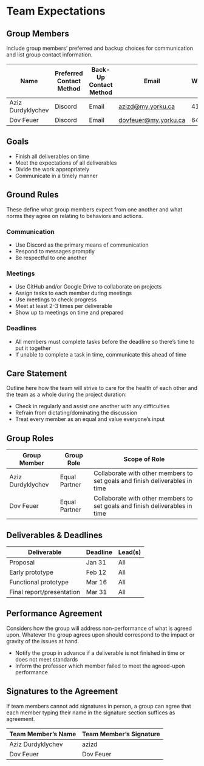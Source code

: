 # Team Expectations

## Group Members
Include group members’ preferred and backup choices for communication and list group contact information.  

| Name              | Preferred Contact Method | Back-Up Contact Method | Email                  | WhatsApp/Phone  |
|------------------|------------------------|-----------------------|------------------------|----------------|
| Aziz Durdyklychev | Discord                | Email                 | azizd@my.yorku.ca      | 416 523 2786   |
| Dov Feuer        | Discord                | Email                 | dovfeuer@my.yorku.ca  | 647 870 1460   |

## Goals

- Finish all deliverables on time  
- Meet the expectations of all deliverables  
- Divide the work appropriately
- Communicate in a timely manner

## Ground Rules
These define what group members expect from one another and what norms they agree on relating to behaviors and actions.

### Communication
- Use Discord as the primary means of communication  
- Respond to messages promptly
- Be respectful to one another  

### Meetings
- Use GitHub and/or Google Drive to collaborate on projects  
- Assign tasks to each member during meetings  
- Use meetings to check progress  
- Meet at least 2-3 times per deliverable  
- Show up to meetings on time and prepared  

### Deadlines
- All members must complete tasks before the deadline so there’s time to put it together  
- If unable to complete a task in time, communicate this ahead of time  

## Care Statement
Outline here how the team will strive to care for the health of each other and the team as a whole during the project duration:

- Check in regularly and assist one another with any difficulties  
- Refrain from dictating/dominating the discussion  
- Treat every member as an equal and value everyone’s input  

## Group Roles

| Group Member        | Group Role | Scope of Role |
|--------------------|------------|--------------|
| Aziz Durdyklychev | Equal Partner    | Collaborate with other members to set goals and finish deliverables in time |
| Dov Feuer         | Equal Partner          | Collaborate with other members to set goals and finish deliverables in time |

## Deliverables & Deadlines

| Deliverable              | Deadline  | Lead(s) |
|-------------------------|----------|--------|
| Proposal               | Jan 31   | All    |
| Early prototype        | Feb 12   | All    |
| Functional prototype   | Mar 16   | All    |
| Final report/presentation | Mar 31   | All    |

## Performance Agreement
Considers how the group will address non-performance of what is agreed upon. Whatever the group agrees upon should correspond to the impact or gravity of the issues at hand.

- Notify the group in advance if a deliverable is not finished in time or does not meet standards  
- Inform the professor which member failed to meet the agreed-upon performance  

## Signatures to the Agreement
If team members cannot add signatures in person, a group can agree that each member typing their name in the signature section suffices as agreement.

| Team Member’s Name | Team Member’s Signature |
|-------------------|----------------------|
| Aziz Durdyklychev | azizd                |
| Dov Feuer        | Dov Feuer            |


